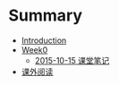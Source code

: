 # Summary

* [Introduction](README.md)
* [Week0](week0.md)
   * [2015-10-15 课堂笔记](2015-10-15_note.md)
* [课外阅读](learn_more.md)

